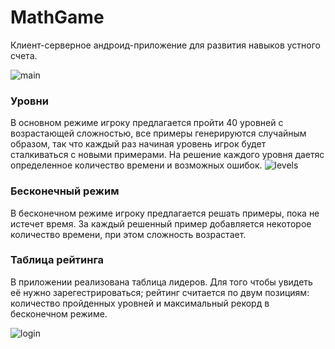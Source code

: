 # MathGame
Клиент-серверное андроид-приложение для развития навыков устного счета.

![main](https://user-images.githubusercontent.com/24652067/130477612-518bc9b1-67b8-46fe-8626-9550c5e3e748.png)




### Уровни
В основном режиме игроку предлагается пройти 40 уровней с возрастающей сложностью, все примеры генерируются случайным образом, так что каждый раз начиная уровень игрок будет сталкиваться с новыми примерами. На решение каждого уровня даетяс определенное количество времени и возможных ошибок.
![levels](https://user-images.githubusercontent.com/24652067/130476941-142bf34e-90a8-4823-8491-ee17c6b38220.png)



### Бесконечный режим
В бесконечном режиме игроку предлагается решать примеры, пока не истечет время. За каждый решенный пример добавляется некоторое количество времени, при этом сложность возрастает. 
### Таблица рейтинга
В приложении реализована таблица лидеров. Для того чтобы увидеть её нужно зарегестрироваться; рейтинг считается по двум позициям: количество пройденных уровней и максимальный рекорд в бесконечном режиме.


![login](https://user-images.githubusercontent.com/24652067/130475273-3bdb3b50-f314-4910-a2b3-911a9a5b9e6a.png)
